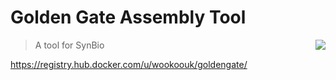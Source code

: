 # Golden Gate Assembly Tool

<img align="right" src="https://raw.githubusercontent.com/wookoouk/GoldenGate/master/public/gate2.png">

> A tool for SynBio

https://registry.hub.docker.com/u/wookoouk/goldengate/